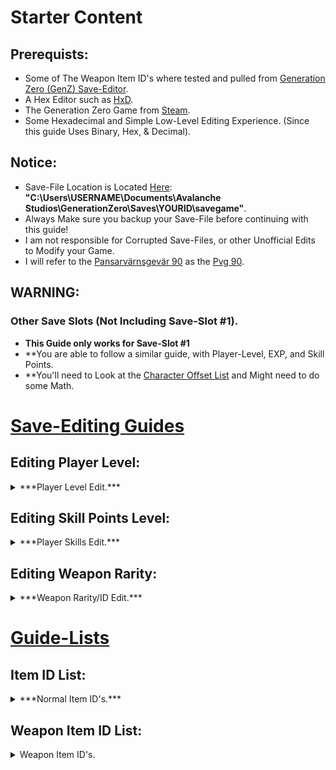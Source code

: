 # Starter Content

## Prerequists:
- Some of The Weapon Item ID's where tested and pulled from [Generation Zero (GenZ) Save-Editor](https://github.com/GrimChan/GenZ-Save-File-Editor/blob/c-sharp/Resources/WeaponIDs.csv).
- A Hex Editor such as [HxD](https://mh-nexus.de/en/downloads.php?product=HxD20).
- The Generation Zero Game from [Steam](https://store.steampowered.com/app/704270/Generation_Zero/).
- Some Hexadecimal and Simple Low-Level Editing Experience. (Since this guide Uses Binary, Hex, & Decimal).

## Notice:
- Save-File Location is Located [Here](https://savegamelocation.online/generation-zero/index.html): **"C:\Users\USERNAME\Documents\Avalanche Studios\GenerationZero\Saves\YOURID\savegame"**.
- Always Make sure you backup your Save-File before continuing with this guide!
- I am not responsible for Corrupted Save-Files, or other Unofficial Edits to Modify your Game.
- I will refer to the [Pansarvärnsgevär 90](https://generation-zero.fandom.com/wiki/Pansarv%C3%A4rnsgev%C3%A4r_90) as the [Pvg 90](https://generation-zero.fandom.com/wiki/Pansarv%C3%A4rnsgev%C3%A4r_90).

## WARNING:
### Other Save Slots (Not Including Save-Slot #1).
- **This Guide only works for Save-Slot #1**
- **You are able to follow a similar guide, with Player-Level, EXP, and Skill Points.
- **You'll need to Look at the [Character Offset List]() and Might need to do some Math.





# <ins> Save-Editing Guides </ins>




## Editing Player Level:
<details>
  <summary>***Player Level Edit.***</summary>
  
### Editing Player Level:
- Open your Generation Zero Save-File "savegame" in [HxD](https://mh-nexus.de/en/downloads.php?product=HxD20) or your Hex Editor of Choice. ([View Image](https://user-images.githubusercontent.com/78656905/228982927-67b49729-3dca-4e5d-9f10-37ad5b75fce6.png)).

- Click "Seach" and then Click "GoTo..." then type in Offset "3AC". A New byte should have been Highlighted at Offset "3AC". ([View Image](https://user-images.githubusercontent.com/78656905/228983914-c74a2576-2786-45eb-a98f-67636b66b86a.png)).

- After Highlighting the Byte at Offset "3AC" Look at The Window To Your Right (Should be Called **Data Inspector** or Something Like That). ([View Image](https://user-images.githubusercontent.com/78656905/228984773-9157f3d9-aa77-41b5-b9e7-e7eedca28049.png)).

- You Want to Double Click the Value to The Right of Int8 in the "Data Inspector" Window. That Can any Number In-between **0 and 31**. ([View Image](https://user-images.githubusercontent.com/78656905/228985277-ff36e9f1-01ea-42c6-937c-5ac0fef1587d.png)).

- I will change my Value From 29 to 30 in this tutorial. After changing the byte, it will turn to a different color. Such as "Red". Press "Ctrl+S" to Save the File.  ([View Image](https://user-images.githubusercontent.com/78656905/228985634-48164763-15c7-41ed-b80c-b69f9a17e6af.png)).

- Startup "Generation Zero" from Steam. You might need to kill an enemy or two to set your EXP to the Correct Amount.

</details>



## Editing Skill Points Level:
<details>
  <summary>***Player Skills Edit.***</summary>

### Editing Skill Points:
- Open your Generation Zero Save-File "savegame" in [HxD](https://mh-nexus.de/en/downloads.php?product=HxD20) or your Hex Editor of Choice. ([View Image](https://user-images.githubusercontent.com/78656905/228982927-67b49729-3dca-4e5d-9f10-37ad5b75fce6.png)).

- Click "Seach" and then Click "GoTo..." then type in Offset "3A0". A New byte should have been Highlighted at Offset "3A0". ([View Image](https://user-images.githubusercontent.com/78656905/228987409-1dd7c6e6-8e8f-47fc-a8b1-1b27ca9ff201.png)).

- After Highlighting the Byte at Offset "3A0" Look at The Window To Your Right (Should be Called **Data Inspector** or Something Like That). ([View Image](https://user-images.githubusercontent.com/78656905/228988607-dda65ecd-38a9-4e7d-b890-b63ca46eddbd.png)).

- You Want to Double Click the Value to The Right of Int8 in the "Data Inspector" Window. That Can any Number In-between **0 and 87**. ([View Image](https://user-images.githubusercontent.com/78656905/228988287-7d11aa7a-4736-4fc8-935e-19c0f489618a.png)).

- I will change my Value From 86 to 2 in this tutorial. After changing the byte, it will turn to a different color. Such as "Red". Press "Ctrl+S" to Save the File.  ([View Image](https://user-images.githubusercontent.com/78656905/228988392-1f7667c7-6730-4ea8-80ef-572c47e73f3d.png)).

- Startup "Generation Zero" from Steam. You should see the Correct Ammount of Skill Points.

</details>


## Editing Weapon Rarity:
<details>
  <summary>***Weapon Rarity/ID Edit.***</summary>
  
### Editing Weapon Rarity:
- Before we continue, make sure to check out the [Weapon Item ID's](https://github.com/Cracko298/Generation-Zero-Save-Editing#weapon-item-id-list) to see if Your Item has an ID that we Know. (Otherwise you can't edit it's Rarity ATM).

- Also, make sure that the Weapon is in your Inventory/Hand, and assigned to a slot. (Any of the slots work).

- In This Tutorial I will be Switching my **Experimental Pvg 90** to the worse **Worn Pvg 90**. (For Demo Purposes).

- You'll want to copy the Weapon ID you currently have from the [Weapon Item ID's](https://github.com/Cracko298/Generation-Zero-Save-Editing#weapon-item-id-list) below. (Meaning if you have a Pvg 2-Star, copy that). ([View Image](https://user-images.githubusercontent.com/78656905/228991204-dc74c77c-8c53-4f14-97a8-e592fb9ee028.png)).

- With that ID now copied, head into your preffered Hex Editor (I am using HxD). Press "Ctrl+F" to open up the Search Dialouge, and Click "Integer Number" Tab. ([View Image](https://user-images.githubusercontent.com/78656905/228991732-062b6558-9494-477e-a9ce-700bf30baa18.png)).

- Paste in the Copied Weapon ID, make sure that the "Search Direction" is set to "all",  and Click "Seach All". ([View Image](https://user-images.githubusercontent.com/78656905/228992118-9bf17f41-0d33-4307-b86b-dfd12ad236eb.png)).

- Now, glance down at the bottom for Search Hit(s). You should have roughly **1 to 6** results. Only **1** of the results is your actual weapon. For me, it only has one hit(s). ([View Image](https://user-images.githubusercontent.com/78656905/228992923-57116f10-5b87-499b-94bf-26ebfb286e1a.png)).

- The weapons within an Assigned Slot are normally within the Offset range of 1000 - 2300. Since I only have one hit(s) I'll select that one. ([View Image](https://user-images.githubusercontent.com/78656905/228993639-723d6c8c-a6d2-423c-bafa-89222d393f94.png)).

- Since the found Value is a 4-Byte Integer, We'll edit the "Int32" value, in this case I will replace the Value with the **2-Star Pvg 90** ID. ([View Image](https://user-images.githubusercontent.com/78656905/228995140-c3263ba6-7d84-468d-810e-f6dea998c94b.jpg)).

- Save with "Ctrl+S" and startup "Generation Zero", If you did it correctly, you should see an Increase (or decrease in Rarity).

![image](https://user-images.githubusercontent.com/78656905/228996729-fca4a3e9-7a3e-4edc-96bb-8ee46dd8abd9.png)

</details>








# <ins> Guide-Lists </ins>


## Item ID List:
<details>
  <summary>***Normal Item ID's.***</summary>
  
  ### First Aid Packs
  
  <details>
    <summary>Click For "First AID Pack" ID's.</summary>
    
  ### First AID Pack - Item ID's
      
**- "Simple" First Aid Pack: 2050144797**
      
**- "Standard" First Aid Pack: 154430305**
      
**- "Advanced" First Aid Pack: 4135535880**

**- Adrenaline Shot: 3938124543**
      
</details>
  
  ### Deployable Items
  
  <details>
    <summary>Click For "Deployable" ID's.</summary>
    
  ### Deployable Items - Item ID's
  
**- Field Radio ID: 2159829079**

</details>

</details>


## Weapon Item ID List:
<details>
  <summary>Weapon Item ID's.</summary>

### Pansarvärnsgevär 90
<details>
  <summary>Click For "Pvg 90" ID's.</summary>
  
  ### Pvg 90 - Item ID's
  
**- 1-Star ID: 2727348298**
  
**- 2-Star ID: 1113029778**
  
**- 3-Star ID: 1708071827**
  
**- 4-Star ID: 1940676808**
  
**- 5-Star ID: 1287668466**
  
**- Experimental (6-Star) ID: 1135722230**
</details>


### Älgstudsare Hunting Rifle
<details>
  <summary>Click For "ÄHR" ID's.</summary>
  
  ### ÄHR - Item ID's
  
**- 1-Star ID: 1512823500**
  
**- 2-Star ID: 3797852091**
  
**- 3-Star ID: 1384764071**
  
**- 4-Star ID: 789944801**
  
**- 5-Star ID: 2926162563**
  
**- Experimental (6-Star) ID: No Item ID.**
</details>


### AI-76 Assault Rifle
<details>
  <summary>Click For "AI-76" ID's.</summary>
  
  ### AI-76 - Item ID's
  
**- 1-Star ID: 3528235377**
  
**- 2-Star ID: 4170566388**
  
**- 3-Star ID: 3252499511**
  
**- 4-Star ID: 2593629241**
  
**- 5-Star ID: 2623516647**
  
**- Experimental (6-Star) ID: No Item ID.**
</details>


### Automatgevär 4 Assault Rifle
<details>
  <summary>Click For "AG4" ID's.</summary>
  
  ### AG4 - Item ID's
  
**- 1-Star ID: 2475865089**
  
**- 2-Star ID: 1938816247**
  
**- 3-Star ID: 1564277953**
  
**- 4-Star ID: 1078124586**
  
**- 5-Star ID: 821390159**
  
**- Experimental (6-Star) ID: 1986398252**
</details>

### Automatgevär 5 Assault Rifle
<details>
  <summary>Click For "AG5" ID's.</summary>
  
  ### AG5 - Item ID's
  
**- 1-Star ID: 1858075135**
  
**- 2-Star ID: 4038009463**
  
**- 3-Star ID: 1063891050**
  
**- 4-Star ID: 1628079621**
  
**- 5-Star ID: 3458907921**
  
**- Experimental (6-Star) ID: No Item ID.**
</details>










### Kvm 59 Machine Gun
<details>
  <summary>Click For "Kvm 59" ID's.</summary>
  
  ### Kvm 59 - Item ID's
  
**- 1-Star ID: 1601066909**
  
**- 2-Star ID: 756346513**
  
**- 3-Star ID: 1600997944**
  
**- 4-Star ID: 470978427**
  
**- 5-Star ID: 2318892602**
  
**- Experimental (6-Star) ID: 3823899603**
</details>

### Kvm 89 Squad Automatic Weapon
<details>
  <summary>Click For "Kvm 89" ID's.</summary>
  
  ### Kvm 89 - Item ID's
  
**- 1-Star ID: 862304831**
  
**- 2-Star ID: 3522034483**
  
**- 3-Star ID: 2700579659**
  
**- 4-Star ID: 269593219**
  
**- 5-Star ID: 1115833621**
  
**- Experimental (6-Star) ID: No Item ID.**
</details>

### Granatgevär m/49 Rocket Launcher
<details>
  <summary>Click For "Gng m/49" ID's.</summary>
  
  ### Gng m/49 - Item ID's
  
**- 1-Star ID: 413303018**
  
**- 2-Star ID: 678720182**
  
**- 3-Star ID: 1930252139**
  
**- 4-Star ID: 3849365488**
  
**- 5-Star ID: 1756453791**
  
**- Experimental (6-Star) ID: 2237628567**
</details>



### Meusser Hunting Rifle
<details>
  <summary>Click For "MHR" ID's.</summary>
  
  ### MHR - Item ID's
  
**- 1-Star ID: 2052912546**
  
**- 2-Star ID: 60111070**
  
**- 3-Star ID: 2700874240**
  
**- 4-Star ID: 2214328775**
  
**- 5-Star ID: 345450212**
  
**- Experimental (6-Star) ID: No Item ID.**
</details>

### HP5 Submachine Gun
<details>
  <summary>Click For "HP5" ID's.</summary>
  
  ### HP5 - Item ID's
  
**- 1-Star ID: 3329358393**
  
**- 2-Star ID: 1919634899**
  
**- 3-Star ID: 894785287**
  
**- 4-Star ID: 764274991**
  
**- 5-Star ID: 3995651919**
  
**- Experimental (6-Star) ID: No Item ID.**
</details>

### M/46 "Kpist" SMG Submachine Gun
<details>
  <summary>Click For "Kpist" ID's.</summary>
  
  ### Kpist - Item ID's
  
**- 1-Star ID: 1438049323**
  
**- 2-Star ID: 2562218223**
  
**- 3-Star ID: 471434641**
  
**- 4-Star ID: 3343263738**
  
**- 5-Star ID: 1938906168**
  
**- Experimental (6-Star) ID: 1734102884**
</details>

### Sjöqvist Semi-Auto Shotgun
<details>
  <summary>Click For "Sjöqvist" ID's.</summary>
  
  ### Sjöqvist - Item ID's
  
**- 1-Star ID: 1668043928**
  
**- 2-Star ID: 3944939440**
  
**- 3-Star ID: 3723204762**
  
**- 4-Star ID: 1343436027**
  
**- 5-Star ID: 3777482652**
  
**- Experimental (6-Star) ID: No Item ID.**
</details>

### 12G Pump Action Shotgun
<details>
  <summary>Click For "12G Pump" ID's.</summary>
  
  ### 12G Pump - Item ID's
  
**- 1-Star ID: 3522570570**
  
**- 2-Star ID: 2946942083**
  
**- 3-Star ID: 400886324**
  
**- 4-Star ID: 1211181616**
  
**- 5-Star ID: 2270892881**
  
**- Experimental (6-Star) ID: 1883785329**
</details>

### .44 Magnus Revolver
<details>
  <summary>Click For "Magnus" ID's.</summary>
  
  ### Magnus - Item ID's
  
**- 1-Star ID: 525713563**
  
**- 2-Star ID: 3669591716**
  
**- 3-Star ID: 1539616687**
  
**- 4-Star ID: 3654146736**
  
**- 5-Star ID: 4030765418**
  
**- Experimental (6-Star) ID: No Item ID.**
</details>


### Möller PP Pistol
<details>
  <summary>Click For "Möller" ID's.</summary>
  
  ### Möller - Item ID's
  
**- 1-Star ID: 3055879776**
  
**- 2-Star ID: 2800125862**
  
**- 3-Star ID: 3155991537**
  
**- 4-Star ID: 1225959613**
  
**- 5-Star ID: 358135215**
  
**- Experimental (6-Star) ID: No Item ID.**
</details>





### Klaucke 17 Pistol
<details>
  <summary>Click For "Klaucke" ID's.</summary>
  
  ### Klaucke - Item ID's
  
**- 1-Star ID: 1920462793**
  
**- 2-Star ID: 30913048**
  
**- 3-Star ID: 317912168**
  
**- 4-Star ID: 1158656473**
  
**- 5-Star ID: 1250828800**
  
**- Experimental (6-Star) ID: 2290286314**
</details>












</details>
